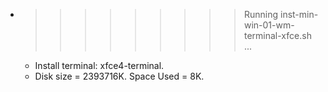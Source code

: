 * >>>>>>>>> Running inst-min-win-01-wm-terminal-xfce.sh ...
  * Install terminal: xfce4-terminal.
  * Disk size = 2393716K. Space Used = 8K.
